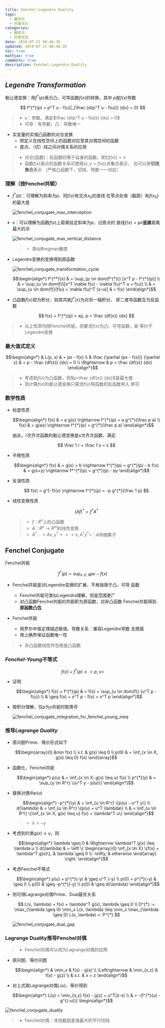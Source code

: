 ```yaml
---
title: Fenchel-Legendre Duality
tags:
  - 最优化
  - 约束优化
categories:
  - 最优化
  - 约束优化
date: 2019-07-21 00:46:35
updated: 2019-07-21 00:46:35
toc: true
mathjax: true
comments: true
description: Fenchel-Legendre Duality
---
```


##	*Legendre Transformation*

勒让德变换：用$f^{*}(p)$表示凸、可导函数$f(x)$的转换，其中
$p$是$f(x)$导数

$$
f^{*}(p) = p^T u - f(u)|_{\frac {d(p^T u - f(u))} {du} = 0}
$$

> - $u$：参数，满足$\frac {d(p^T u - f(u))} {du} = 0$
> - 可导：有导数，凸：导数唯一

-	实变量的实值凸函数的对合变换
	-	把定义在线性空间上的函数对应至其对偶空间的函数
	-	是点、（切）线之间对偶关系的应用

> - 对合[函数]：反函数的等于自身的函数，即$f(f(x))=x$
> - 函数$f(x)$表示的函数关系可使用$(x, y=f(x))$点集合表示，
	也可以用**切线集合**表示
	（严格凸函数下，切线、导数一一对应）

###	理解（按Fenchel共轭）

-	$f^{*}(p)$：可理解为斜率为$p$、同$f(x)$有交点$x_0$的直线
	在零点处值（截距）和$f(x_0)$的最大差

	![fenchel_conjugate_max_interception](imgs/fenchel_conjugate_max_interception.png)

-	$x$：可以理解为函数$f(x)$上距离给定斜率为$p$、过原点的
	直线$f(x)=px$**竖直**距离最大的点

	![fenchel_conjugate_max_vertical_distance](imgs/fenchel_conjugate_max_vertical_distance.png)

	> - 类似Bregman散度

-	Legendre变换的变换得到原函数

	![fenchel_conjugate_transformation_cycle](imgs/fenchel_conjugate_transformation_cycle.png)

	$$\begin{align*}
	f^{**}(x) & = \sup_{p \in dom(f^{*})} [x^T p - f^{*}(p)] \\
	& = \sup_{u \in dom(f)}[x^T \nabla f(u) -
		\nabla f(u)^T u + f(u)] \\
	& = \sup_{u \in dom(f)}[f(u) + \nabla f(u)^T (x-u)]
	& = f(x)
	\end{align*}$$

-	凸函数$f(x)$视为积分，则其共轭$f^{*}(x)$为对另一轴积分，
	即二者导函数互为反函数

	$$
	f(x) + f^{*}(p) = xp, p = \frac {df(x)} {dx}
	$$

> - 以上性质均按Fenchel共轭，但要求$f(x)$为凸、可导函数，故
	等价于Legendre变换

###	最大值式定义

$$\begin{align*}
& L(p, x) & = px - f(x) \\
& \frac {\partial (px - f(x))} {\partial x} & = p - 
	\frac {df(x)} {dx} = 0 \\
\Rightarrow & p = \frac {df(x)} {dx}
\end{align*}$$

> - 考虑到$f(x)$为凸函数，则$p=\frac {df(x)} {dx}$是最大值
> - 则计算$f(x)$的勒让德变换只需求$f(x)$导函数的反函数带入
	即可

###	数学性质

-	标度性质

	$$\begin{align*}
	f(x) & = a g(x) \rightarrow f^{*}(p) = a g^{*}(\frac p a) \\
	f(x) & = g(ax) \rightarrow f^{*}(p) = g^{*}(\frac p a)
	\end{align*}$$

	由此，$r$次齐次函数的勒让德变换是$s$次齐次函数，满足

	$$
	\frac 1 r + \frac 1 s = s
	$$

-	平移性质

	$$\begin{align*}
	f(x) & = g(x) + b \rightarrow f^{*}(p) = g^{*}(p) - b
	f(x) & = g(x+y) \rightarrow f*^{*}(p) = g^{*}(p) - py
	\end{align*}$$

-	反演性质

	$$
	f(x) = g^{-1}(x) \rightarrow f^{*}(p) = -p g^{*}(\frac 1 p)
	$$

-	线性变换性质

	$$
	(Af)^{*} = f^{*}A^{*}
	$$

	> - $f$：$R^n$上的凸函数
	> - $A$：$R^n \rightarrow R^m$的线性变换
	> - $A^{*}: <Ax, y^{*}> = <x, A^{*}y^{*}>$：$A$伴随算子

##	Fenchel Conjugate

Fenchel共轭


$$
f^{*}(p) = \sup_{x \in R}{px - f(x)}
$$

-	Fenchel共轭是对Legendre变换的扩展，不再局限于凸、可导
	函数
	-	Fenchel共轭可类似Legendra理解，但是范围更广
	-	对凸函数Fenchel共轭的共轭即为原函数，对非凸函数
		Fenchel共轭得到**原函数凸包**

-	Fenchel共轭
	-	用罗尔中值定理描述极值、导数关系：兼容Legendre导数
		支撑面
	-	用上确界保证函数唯一性

> - 非凸函数线性外包络是凸函数

###	*Fenchel-Young*不等式

$$
f(x) + f^{*}(p) \geq <p, x>
$$

-	证明

	$$\begin{align*}
	f(x) + f^{*}(p) & = f(x) + \sup_{u \in dom(f)} {u^T p - f(u)} \\
	& \geq f(x) + x^T p - f(x) = x^T p
	\end{align*}$$

-	按积分理解，仅$p$为$x$共轭时取等号

	![fenchel_conjugate_integration_for_fenchel_young_ineq](imgs/fenchel_conjugate_integration_for_fenchel_young_ineq.png)

###	推导*Lagrange Duality*

-	原问题Prime、等价形式如下

	$$\begin{array}{l}
	&min f(x) \\
	s.t. & g(x) \leq 0 \\
	p(0) & = \inf_{x \in X, g(x) \leq 0} f(x)
	\end{array}$$

-	函数化、Fenchel共轭

	$$\begin{align*}
	p(u) & = \inf_{x \in X, g(x) \leq u} f(x) \\
	p^{*}(y) & = \sup_{y \in R^r} \{u^T y - p(u)\}
	\end{align*}$$

-	替换对偶中$p(u)$

	$$\begin{align*}
	-p^{*}(y) & = \inf_{u \in R^r} \{p(u) - u^T y\} \\
	d(\lambda) & = \inf_{u \in R^r} \{p(u) + u^T \lambda\} \\
	& = \inf_{u \in R^r} \{\inf_{x \in X, g(x) \leq u} f(x)
		+ \lambda^T u\}
	\end{align*}$$

	> - $\lambda = -y$

-	考虑到约束$g(x) \leq u$，则

	$$\begin{align*}
	\lambda \geq 0 & \Rightarrow \lambda^T g(x) \leq \lambda u \\
	d(\lambda) & = \left \{ \begin{array}{l}
			\inf_{x \in X} \{f(x) + \lambda^T g(x)\},
				& \lambda \geq 0 \\
			-\infty, & otherwise
		\end{array} \right.
	\end{align*}$$

-	考虑Fenchel不等式

	$$\begin{align*}
	p(u) + p^{*}(-y) & \geq u^T (-y) \\
	p(0) + p^{*}(-y) & \geq 0 \\
	p(0) & \geq -p^{*}(-y) \\
	p(0) & \geq d(\lambda)
	\end{align*}$$

-	则可得Lagrange对偶Prime、Dual最优关系

	$$
	L(x, \lambda) = f(x) + \lambda^T g(x), \lambda \geq 0 \\
	D^{*} := \max_{\lambda \geq 0} \min_x L(x, \lambda) \leq
		\min_x \max_{\lambda \geq 0} L(x, \lambda) =: P^{*}
	$$

	![fenchel_conjugate_dual_gap](imgs/fenchel_conjugate_dual_gap.png)

###	Lagrange Duality推导Fenchel对偶

> - Fenchel对偶可以视为Lagrange对偶的应用

-	原问题、等价问题

	$$\begin{align*}
	& \min_x & f(x) - g(x) \\
	\Leftrightarrow & \min_{x,z} & f(x) - g(z) \\
	& s.t. & x = z
	\end{align*}$$

-	对上式取Lagrange对偶$L(u)$、等价得到

	$$\begin{align*}
	L(u) = \min_{x,z} f(x) - g(z) + u^T(z-x) \\
	& = -(f^{*}(u) - g^{(-u)})
	\begin{align*}$$

![fenchel_conjugate_duality](imgs/fenchel_conjugate_duality.png)

> - Fenchel对偶：寻找截距差值最大的平行切线


